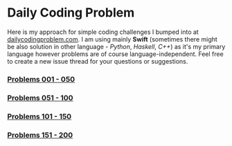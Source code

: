 # Daily Coding Problem

Here is my approach for simple coding challenges I bumped into at [dailycodingproblem.com](http://dailycodingproblem.com). I am using mainly **Swift** (sometimes there might be also solution in other language - *Python*, *Haskell*, *C++*) as it's my primary language however problems are of course language-independent. Feel free to create a new issue thread for your questions or suggestions.

### [Problems 001 - 050](problems/001_050.md)

### [Problems 051 - 100](problems/051_100.md)

### [Problems 101 - 150](problems/101_150.md)

### [Problems 151 - 200](problems/151_200.md)
